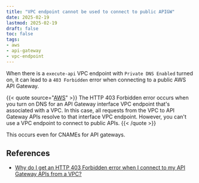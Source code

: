 ```yaml
---
title: "VPC endpoint cannot be used to connect to public APIGW"
date: 2025-02-19
lastmod: 2025-02-19
draft: false
toc: false
tags:
- aws
- api-gateway
- vpc-endpoint
---
```


When there is a `execute-api` VPC endpoint with `Private DNS Enabled` turned on,
it can lead to a `403 Forbidden` error when connecting to a public AWS API Gateway.

{{< quote source="[AWS](https://repost.aws/knowledge-center/api-gateway-vpc-connections)" >}}
The HTTP 403 Forbidden error occurs when you turn on DNS for an API Gateway interface VPC endpoint that's associated with a VPC. In this case, all requests from the VPC to API Gateway APIs resolve to that interface VPC endpoint. However, you can't use a VPC endpoint to connect to public APIs.
{{< /quote >}}

This occurs even for CNAMEs for API gateways.

## References
- [Why do I get an HTTP 403 Forbidden error when I connect to my API Gateway APIs from a VPC?](https://repost.aws/knowledge-center/api-gateway-vpc-connections)
